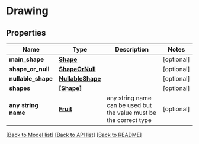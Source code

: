 # Drawing

## Properties
Name | Type | Description | Notes
------------ | ------------- | ------------- | -------------
**main_shape** | [**Shape**](Shape.md) |  | [optional] 
**shape_or_null** | [**ShapeOrNull**](ShapeOrNull.md) |  | [optional] 
**nullable_shape** | [**NullableShape**](NullableShape.md) |  | [optional] 
**shapes** | [**[Shape]**](Shape.md) |  | [optional] 
**any string name** | [**Fruit**](Fruit.md) | any string name can be used but the value must be the correct type | [optional]

[[Back to Model list]](../README.md#documentation-for-models) [[Back to API list]](../README.md#documentation-for-api-endpoints) [[Back to README]](../README.md)


